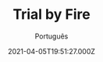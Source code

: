 ---
id: '309782c4-2c81-4612-b2de-2741854c477e'
type: 'movie' # Filme, Série, Anime
title: "Trial by Fire"
synopsis: ["A história trágica e controversa de Cameron Todd Willingham, que foi executado no Texas por ter matado seus três filhos depois que evidências científicas e testemunhos de especialistas reforçaram que as suas reivindicações de inocência ficaram suprimidas.",
]
originalTitle: "Trial by Fire"
date: '2021-04-05T19:51:27.000Z'
update: '2021-04-05T19:51:27.000Z'
releaseDate: '2019-05-17T03:00:00.000Z'
imdb:
  rating: '7' # 8.5
  id: '' # tt0470752
duration: '2h 07 Min'
trailer:
  urls: [
    'UUca93_6aGA',
  ]
tags: ['720p', '1080p', '720p']
genre: ['Biografia', 'Drama'] #
quality: 'WEB-DL' # BluRay, WEB-DL, HDTV, WEB-DL4K, WEB-DLe
format: 'Mkv | Mp4' # MKV, MP4, TS
audio: 'Português, Inglês' # Dublado, Legendado, Dual Audio, Dub & Leg
subtitle: 'Português' # Português, inglês,
size: '983 MB | 1.32 GB | 2.75 GB' # 4.8 GB
audioQuality: 10
videoQuality: 10
directors: []
#  - name: 'Lana Wachowski'
#    image: ''
#  - name: 'Lilly Wachowski'
#    image: ''
cast: []
#  - name: 'Keanu Reeves'
#    image: ''
#    characterName: 'Neo'
writers: []
#  - name: ''
#    image: ''
maturityRating:
  age: '' # L , 10, 12, 14, 16, 18
  topics: [''] # Violence, Illegal drugs, Inappropriate Language, Legal Drugs, Sexual Content, Extreme Violence
###########################################
download:
  
  - url: 'magnet:?xt=urn:btih:C3D4EC989D6BF9F782BB749A846C66CA5FB57128&dn=LAPUMiA.Org%20-%20Justi%c3%a7a%20em%20Chamas%202019%205.1%20%28720p%29&tr=udp%3a%2f%2ftracker.openbittorrent.com%3a80%2fannounce&tr=udp%3a%2f%2ftracker.opentrackr.org%3a1337%2fannounce'
    resolution: '720p' # 720p, 1080p, 4K,
    audio: 'Dual Áudio' # Dublado, Legendado, Dual Audio
    size: '' # 4.8 GB
    quality: '' # BluRay, WEB-DL
    format: '' # MKV
  - url: 'magnet:?xt=urn:btih:8ECDDD018F45D5DEF62D93F9424917D3BC301DFF&dn=LAPUMiA.Org%20-%20Justi%c3%a7a%20em%20Chamas%202019%205.1%20%281080p%29&tr=udp%3a%2f%2ftracker.openbittorrent.com%3a80%2fannounce&tr=udp%3a%2f%2ftracker.opentrackr.org%3a1337%2fannounce'
    resolution: '1080p' # 720p, 1080p, 4K,
    audio: 'Dual Áudio' # Dublado, Legendado, Dual Audio
    size: '' # 4.8 GB
    quality: '' # BluRay, WEB-DL
    format: '' # MKV
  - url: 'magnet:?xt=urn:btih:C972E728D68469380B512B0562D90B9311BE431C&dn=LAPUMiA.Org%20-%20Justi%c3%a7a%20em%20Chamas%202019%205.1%20DUBLADO%20%28720p%29&tr=udp%3a%2f%2ftracker.openbittorrent.com%3a80%2fannounce&tr=udp%3a%2f%2ftracker.opentrackr.org%3a1337%2fannounce'
    resolution: '720p' # 720p, 1080p, 4K,
    audio: 'Dublado' # Dublado, Legendado, Dual Audio
    size: '' # 4.8 GB
    quality: '' # BluRay, WEB-DL
    format: '' # MKV
images:
  cover: '/assets/movies/trial-by-fire.jpg'
  background: '/assets/movies/'
---